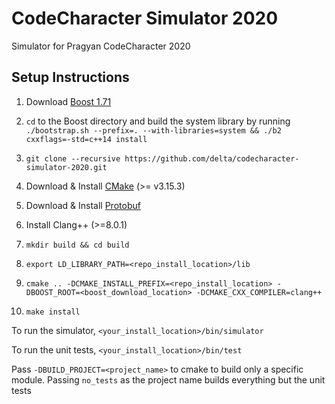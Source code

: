# CodeCharacter Simulator 2020
Simulator for Pragyan CodeCharacter 2020

## Setup Instructions

1. Download [Boost 1.71](https://www.boost.org/users/history/version_1_71_0.html)

2. `cd` to the Boost directory and build the system library by running `./bootstrap.sh --prefix=. --with-libraries=system && ./b2 cxxflags=-std=c++14 install`

3. `git clone --recursive https://github.com/delta/codecharacter-simulator-2020.git`

4. Download & Install [CMake](https://cmake.org/install/) (>= v3.15.3)

5. Download & Install [Protobuf](https://github.com/protocolbuffers/protobuf/blob/master/src/README.md)

6. Install Clang++ (>=8.0.1)

7. `mkdir build && cd build`

8. `export LD_LIBRARY_PATH=<repo_install_location>/lib`

9. `cmake .. -DCMAKE_INSTALL_PREFIX=<repo_install_location> -DBOOST_ROOT=<boost_download_location> -DCMAKE_CXX_COMPILER=clang++`

10. `make install`


To run the simulator, `<your_install_location>/bin/simulator`

To run the unit tests, `<your_install_location>/bin/test`

Pass `-DBUILD_PROJECT=<project_name>` to cmake to build only a specific module. Passing `no_tests` as the project name builds everything but the unit tests
